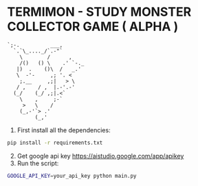 # TERMIMON - STUDY MONSTER COLLECTOR GAME ( ALPHA )
```
`;-.          ___,
  `.`\_...._/`.-"`
    \        /      ,
    /()   () \    .' `-._
   |)  .    ()\  /   _.'
   \  -'-     ,; '. <
    ;.__     ,;|   > \
   / ,    / ,  |.-'.-'
  (_/    (_/ ,;|.<`
    \    ,     ;-`
     >   \    /
    (_,-'`> .'
         (_,'
```

1. First install all the dependencies:
```bash
pip install -r requirements.txt
```
2. Get google api key https://aistudio.google.com/app/apikey
3. Run the script: 
```bash
GOOGLE_API_KEY=your_api_key python main.py
```


